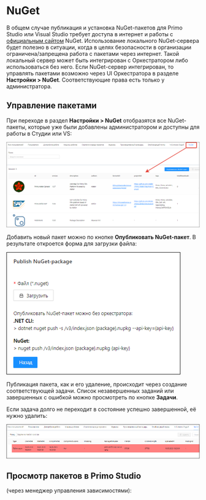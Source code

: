 # NuGet
В общем случае публикация и установка NuGet-пакетов для Primo Studio или Visual Studio требует доступа в интернет и работы с [официальным сайтом](https://www.nuget.org/) NuGet. Использование локального NuGet-сервера будет полезно в ситуации, когда в целях безопасности в организации ограничена/запрещена работа с пакетами через интернет. Такой локальный сервер может быть интегрирован с Оркестратором либо использоваться без него. Если NuGet-сервер интегрирован, то управлять пакетами возможно через UI Оркестратора в разделе **Настройки > NuGet**. Соответствующие права есть только у администратора.

## Управление пакетами
При переходе в раздел **Настройки > NuGet** отобразятся все NuGet-пакеты, которые уже были добавлены администратором и доступны для работы в Студии или VS:

![](<../../.gitbook/assets/local-nuget-0.png>)

Добавить новый пакет можно по кнопке **Опубликовать NuGet-пакет**. В результате откроется форма для загрузки файла:

![](<../../.gitbook/assets/local-nuget-2.png>)

Публикация пакета, как и его удаление, происходит через создание соответствующей задачи. Список незавершенных заданий или завершенных с ошибкой можно просмотреть по кнопке **Задачи**.

Если задача долго не переходит в состояние успешно завершенной, её нужно удалить:

![](<../../.gitbook/assets/local-nuget-3.png>)

## Просмотр пакетов в Primo Studio

(через менеджер управления зависимостями):

